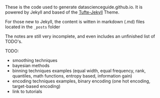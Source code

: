 These is the code used to generate datascienceguide.github.io.  It is powered by Jekyll and based of the [Tufte-Jekyll](https://github.com/clayh53/tufte-jekyll) Theme.

For those new to Jekyll, the content is witten in markdown (.md) files located in the `_posts` folder 


The notes are still very incomplete, and even includes an unfinished list of TODO's.  

TODO:
- smoothing techniques
- bayesian methods
- binning techniques examples (equal width, equal frequency, rank, quantiles, math functions, entropy based, information gain)
- encoding techniques examples, binary encoding (one hot encoding, target-based encoding)
- link to tutorials


